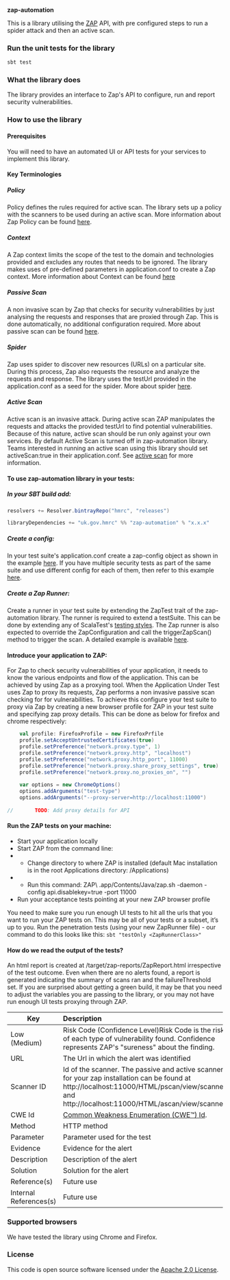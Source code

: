 **zap-automation**


This is a library utilising the [ZAP](https://www.owasp.org/index.php/OWASP_Zed_Attack_Proxy_Project) API, 
with pre configured steps to run a spider attack and then an active scan.

 ### Run the unit tests for the library
```scala
sbt test
```

### What the library does
The library provides an interface to Zap's API to configure, run and report security vulnerabilities. 

### How to use the library

#### Prerequisites
You will need to have an automated UI or API tests for your services to implement this library.

#### Key Terminologies

##### Policy 
Policy defines the rules required for active scan. The library sets up a policy with the scanners to be used during an
active scan. More information about Zap Policy can be found [here](https://github.com/zaproxy/zap-core-help/wiki/HelpStartConceptsScanpolicy).
 
##### Context
A Zap context limits the scope of the test to the domain and technologies provided and excludes any routes that needs to be ignored.
The library makes uses of pre-defined parameters in application.conf to create a Zap context. 
More information about Context can be found [here](https://github.com/zaproxy/zap-core-help/wiki/HelpStartConceptsContexts) 
 
##### Passive Scan
A non invasive scan by Zap that checks for security vulnerabilities by just analysing the requests and responses that are proxied through Zap.
This is done automatically, no additional configuration required. 
More about passive scan can be found [here](https://github.com/zaproxy/zap-core-help/wiki/HelpStartConceptsPscan).

##### Spider
Zap uses spider to discover new resources (URLs) on a particular site. During this process, 
Zap also requests the resource and analyze the requests and response. The library uses the testUrl provided in the
 application.conf as a seed for the spider. More about spider [here](https://github.com/zaproxy/zap-core-help/wiki/HelpStartConceptsSpider). 

##### Active Scan
Active scan is an invasive attack. During active scan ZAP manipulates the requests and attacks the provided testUrl to 
 find potential vulnerabilities. Because of this nature, active scan should be run only against your own services. 
  By default Active Scan is turned off in zap-automation library. Teams interested in running an active scan using this library should set
  activeScan:true in their application.conf. See [active scan](https://github.com/zaproxy/zap-core-help/wiki/HelpStartConceptsAscan) for more information.

#### To use zap-automation library in your tests: 

##### In your SBT build add:

```scala
resolvers += Resolver.bintrayRepo("hmrc", "releases")

libraryDependencies += "uk.gov.hmrc" %% "zap-automation" % "x.x.x"
```

#####  Create a config:

In your test suite's application.conf create a zap-config object as shown in the example [here](examples/singleConfigExample/resources/singleConfigExampleApplication.conf). If you have multiple 
security tests as part of the same suite and use different config for each of them, then refer to this example [here](examples/multipleConfigExample/resources/multipleConfigExampleApplication.conf).
  
#####  Create a Zap Runner:

Create a runner in your test suite by extending the ZapTest trait of the zap-automation library. The runner is required 
to extend a testSuite. This can be done by extending any of ScalaTest's [testing styles](http://www.scalatest.org/user_guide/selecting_a_style). 
The Zap runner is also expected to override the ZapConfiguration and call the triggerZapScan() method to trigger the scan.
A detailed example is available [here](examples/singleConfigExample/SingleConfigExampleRunner.scala).

#### Introduce your application to ZAP:

For Zap to check security vulnerabilities of your application, it needs to know the various endpoints and flow of the application. 
This can be achieved by using Zap as a proxying tool. When the Application Under Test uses Zap to proxy its requests, 
Zap performs a non invasive passive scan checking for for vulnerabilities. To achieve this configure your test suite to proxy via Zap
by creating a new browser profile for ZAP in your test suite and specifying zap proxy details. This can be done
as below for firefox and chrome respectively:
   
   ```scala
       val profile: FirefoxProfile = new FirefoxPrfile
       profile.setAcceptUntrustedCertificates(true)
       profile.setPreference("network.proxy.type", 1)
       profile.setPreference("network.proxy.http", "localhost")
       profile.setPreference("network.proxy.http_port", 11000)
       profile.setPreference("network.proxy.share_proxy_settings", true)
       profile.setPreference("network.proxy.no_proxies_on", "")
       
       var options = new ChromeOptions()
       options.addArguments("test-type")
       options.addArguments("--proxy-server=http://localhost:11000")
       
//       TODO: Add proxy details for API
   ``` 

#### Run the ZAP tests on your machine:

* Start your application locally
* Start ZAP from the command line:
* * Change directory to where ZAP is installed (default Mac installation is in the root Applications directory: /Applications)
* * Run this command: ZAP\ <version>.app/Contents/Java/zap.sh -daemon -config api.disablekey=true -port 11000
* Run your acceptance tests pointing at your new ZAP browser profile

You need to make sure you run enough UI tests to hit all the urls that you want to run your ZAP tests on. This may be all of your tests or a subset, it’s up to you.
Run the penetration tests (using your new ZapRunner file) - our command to do this looks like this:
```sbt "testOnly <ZapRunnerClass>"```

#### How do we read the output of the tests?
An html report is created at /target/zap-reports/ZapReport.html irrespective of the test outcome. Even when there are no alerts found,
a report is generated indicating the summary of scans ran and the failureThreshold set. If you are surprised about getting a green build, 
it may be that you need to adjust the variables you are passing to the library, or you may not have run enough UI tests
proxying through ZAP. 

| Key        | Description           | 
| ------------- |:-------------| 
| Low (Medium)  | Risk Code (Confidence Level)Risk Code is the risk of each type of vulnerability found. Confidence represents ZAP's "sureness" about the finding.| 
| URL      | The Url in which the alert was identified      |  
| Scanner ID | Id of the scanner. The passive and active scanners for your zap installation can be found at http://localhost:11000/HTML/pscan/view/scanners/ and http://localhost:11000/HTML/ascan/view/scanners/       |   
| CWE Id| [Common Weakness Enumeration (CWE™) Id](https://cwe.mitre.org/about/faq.html).      |   
| Method| HTTP method      |   
| Parameter| Parameter used for the test      |   
| Evidence| Evidence for the alert      |   
| Description| Description of the alert      |   
| Solution| Solution for the alert      |   
| Reference(s)| Future use      |   
| Internal References(s)| Future use      |   

### Supported browsers
We have tested the library using Chrome and Firefox.

### License

This code is open source software licensed under the [Apache 2.0 License]("http://www.apache.org/licenses/LICENSE-2.0.html").
    